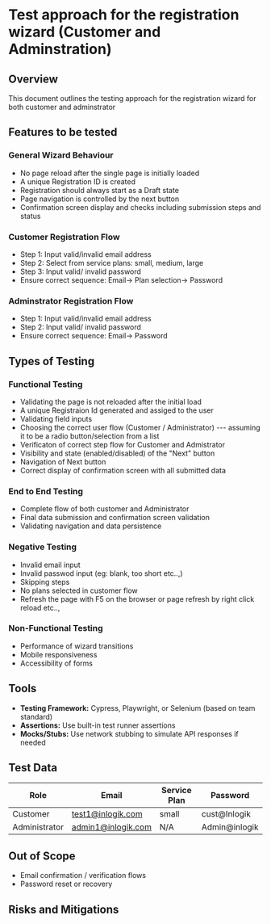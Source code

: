 # Test approach for the registration wizard (Customer and Adminstration)

## Overview
 This document outlines the testing approach for the registration wizard for both customer and adminstrator

 ## Features to be tested

 ### General Wizard Behaviour
  - No page reload after the single page is initially loaded
  - A unique Registration ID is created
  - Registration should always start as a Draft state
  - Page navigation is controlled by the next button
  - Confirmation screen display and checks including submission steps and status

### Customer Registration Flow
  - Step 1: Input valid/invalid email address
  - Step 2: Select from service plans: small, medium, large
  - Step 3: Input valid/ invalid password
  - Ensure correct sequence: Email-> Plan selection-> Password


### Adminstrator Registration Flow
  - Step 1: Input valid/invalid email address
  - Step 2: Input valid/ invalid password
  - Ensure correct sequence: Email-> Password

## Types of Testing

### Functional Testing
  - Validating the page is not reloaded after the initial load
  - A unique Registraion Id generated and assiged to the user
  - Validating field inputs
  - Choosing the correct user flow (Customer / Administrator) --- assuming it to be a radio button/selection from a list
  - Verificaton of correct step flow for Customer and Admistrator
  - Visibility and state (enabled/disabled) of the "Next" button
  - Navigation of Next button
  - Correct display of confirmation screen with all submitted data

### End to End Testing
  - Complete flow of both customer and Administrator
  - Final data submission and confirmation screen validation
  - Validating navigation and data persistence

### Negative Testing
  - Invalid email input
  - Invalid passwod input (eg: blank, too short etc..,)
  - Skipping steps
  - No plans selected in customer flow
  - Refresh the page with F5 on the browser or page refresh by right click reload etc..,

### Non-Functional Testing

- Performance of wizard transitions
- Mobile responsiveness
- Accessibility of forms

## Tools

  - **Testing Framework:** Cypress, Playwright, or Selenium (based on team standard)
  - **Assertions:** Use built-in test runner assertions
  - **Mocks/Stubs:** Use network stubbing to simulate API responses if needed

## Test Data

| Role         | Email               | Service Plan | Password      |
|--------------|---------------------|--------------|---------------|
| Customer     | test1@inlogik.com   | small        | cust@Inlogik  |
| Administrator| admin1@inlogik.com  | N/A          | Admin@inlogik |



## Out of Scope

- Email confirmation / verification flows
- Password reset or recovery

## Risks and Mitigations
